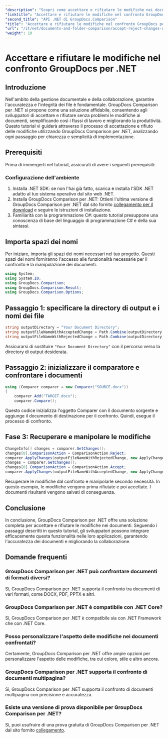 ```yaml
---
"description": "Scopri come accettare e rifiutare le modifiche nei documenti utilizzando GroupDocs Comparison per .NET. Semplifica i flussi di lavoro dei tuoi documenti senza sforzo."
"linktitle": "Accettare e rifiutare le modifiche nel confronto GroupDocs per .NET"
"second_title": "API .NET di GroupDocs.Comparison"
"title": "Accettare e rifiutare le modifiche nel confronto GroupDocs per .NET"
"url": "/it/net/documents-and-folder-comparison/accept-reject-changes-dotnet/"
"weight": 10
---
```


# Accettare e rifiutare le modifiche nel confronto GroupDocs per .NET

## Introduzione
Nell'ambito della gestione documentale e della collaborazione, garantire l'accuratezza e l'integrità dei file è fondamentale. GroupDocs Comparison per .NET si propone come una soluzione affidabile, consentendo agli sviluppatori di accettare e rifiutare senza problemi le modifiche ai documenti, semplificando così i flussi di lavoro e migliorando la produttività. Questo tutorial vi guiderà attraverso il processo di accettazione e rifiuto delle modifiche utilizzando GroupDocs Comparison per .NET, analizzando ogni passaggio per chiarezza e semplicità di implementazione.
## Prerequisiti
Prima di immergerti nel tutorial, assicurati di avere i seguenti prerequisiti:
### Configurazione dell'ambiente
1. Installa .NET SDK: se non l'hai già fatto, scarica e installa l'SDK .NET adatto al tuo sistema operativo dal sito web .NET.
2. Installa GroupDocs Comparison per .NET: Ottieni l'ultima versione di GroupDocs Comparison per .NET dal sito fornito [collegamento per il download](https://releases.groupdocs.com/comparison/net/) e seguire le istruzioni di installazione.
3. Familiarità con la programmazione C#: questo tutorial presuppone una conoscenza di base del linguaggio di programmazione C# e della sua sintassi.

## Importa spazi dei nomi
Per iniziare, importa gli spazi dei nomi necessari nel tuo progetto. Questi spazi dei nomi forniranno l'accesso alle funzionalità necessarie per il confronto e la manipolazione dei documenti.

```csharp
using System;
using System.IO;
using GroupDocs.Comparison;
using GroupDocs.Comparison.Result;
using GroupDocs.Comparison.Options;
```
## Passaggio 1: specificare la directory di output e i nomi dei file
```csharp
string outputDirectory = "Your Document Directory";
string outputFileNameWithAcceptedChange = Path.Combine(outputDirectory, "RESULT_WITH_ACCEPTED_CHANGE.docx");
string outputFileNameWithRejectedChange = Path.Combine(outputDirectory, "RESULT_WITH_REJECTED_CHANGE.docx");
```
Assicurarsi di sostituire `"Your Document Directory"` con il percorso verso la directory di output desiderata.
## Passaggio 2: inizializzare il comparatore e confrontare i documenti
```csharp
using (Comparer comparer = new Comparer("SOURCE.docx"))
{
    comparer.Add("TARGET.docx");
    comparer.Compare();
```
Questo codice inizializza l'oggetto Comparer con il documento sorgente e aggiunge il documento di destinazione per il confronto. Quindi, esegue il processo di confronto.
## Fase 3: Recuperare e manipolare le modifiche
```csharp
ChangeInfo[] changes = comparer.GetChanges();
changes[0].ComparisonAction = ComparisonAction.Reject;
comparer.ApplyChanges(outputFileNameWithRejectedChange, new ApplyChangeOptions { Changes = changes, SaveOriginalState = true });
changes = comparer.GetChanges();
changes[0].ComparisonAction = ComparisonAction.Accept;
comparer.ApplyChanges(outputFileNameWithAcceptedChange, new ApplyChangeOptions { Changes = changes });
```
Recuperare le modifiche dal confronto e manipolarle secondo necessità. In questo esempio, le modifiche vengono prima rifiutate e poi accettate. I documenti risultanti vengono salvati di conseguenza.

## Conclusione
In conclusione, GroupDocs Comparison per .NET offre una soluzione completa per accettare e rifiutare le modifiche nei documenti. Seguendo i passaggi descritti in questo tutorial, gli sviluppatori possono integrare efficacemente questa funzionalità nelle loro applicazioni, garantendo l'accuratezza dei documenti e migliorando la collaborazione.
## Domande frequenti
### GroupDocs Comparison per .NET può confrontare documenti di formati diversi?
Sì, GroupDocs Comparison per .NET supporta il confronto tra documenti di vari formati, come DOCX, PDF, PPTX e altri.
### GroupDocs Comparison per .NET è compatibile con .NET Core?
Sì, GroupDocs Comparison per .NET è compatibile sia con .NET Framework che con .NET Core.
### Posso personalizzare l'aspetto delle modifiche nei documenti confrontati?
Certamente, GroupDocs Comparison per .NET offre ampie opzioni per personalizzare l'aspetto delle modifiche, tra cui colore, stile e altro ancora.
### GroupDocs Comparison per .NET supporta il confronto di documenti multipagina?
Sì, GroupDocs Comparison per .NET supporta il confronto di documenti multipagina con precisione e accuratezza.
### Esiste una versione di prova disponibile per GroupDocs Comparison per .NET?
Sì, puoi usufruire di una prova gratuita di GroupDocs Comparison per .NET dal sito fornito [collegamento](https://releases.groupdocs.com/).